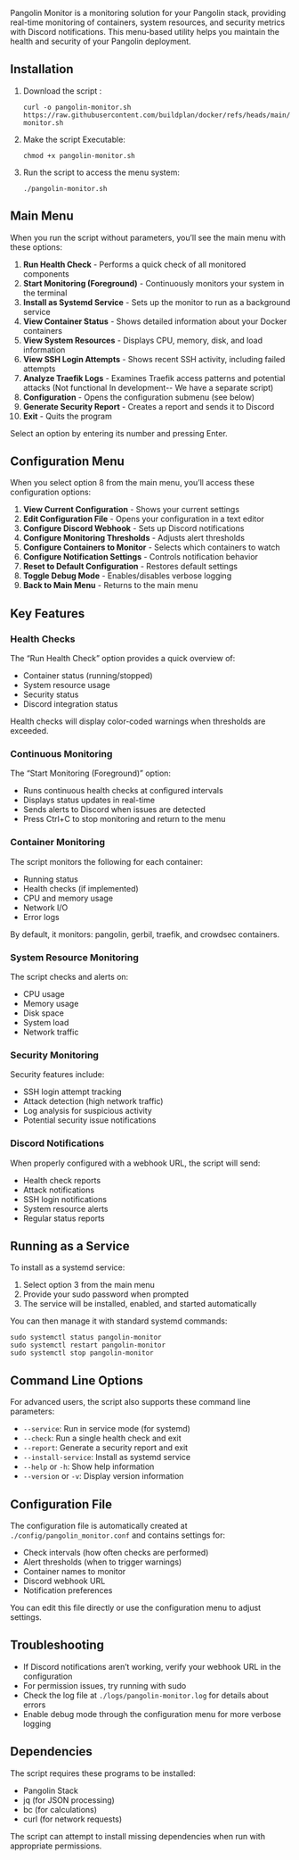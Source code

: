 Pangolin Monitor is a monitoring solution for your Pangolin stack, providing real-time monitoring of containers, system resources, and security metrics with Discord notifications. This menu-based utility helps you maintain the health and security of your Pangolin deployment.

## Installation

1.  Download the script :
    
    ```
    curl -o pangolin-monitor.sh https://raw.githubusercontent.com/buildplan/docker/refs/heads/main/Pangolin/monitor/pangolin-monitor.sh
    
    ```
    
2.  Make the script Executable:
    
    ```
    chmod +x pangolin-monitor.sh
    ```
    
3.  Run the script to access the menu system:
    
    ```
    ./pangolin-monitor.sh
    ```
    

## Main Menu

When you run the script without parameters, you’ll see the main menu with these options:

1.  **Run Health Check** - Performs a quick check of all monitored components
2.  **Start Monitoring (Foreground)** - Continuously monitors your system in the terminal
3.  **Install as Systemd Service** - Sets up the monitor to run as a background service
4.  **View Container Status** - Shows detailed information about your Docker containers
5.  **View System Resources** - Displays CPU, memory, disk, and load information
6.  **View SSH Login Attempts** - Shows recent SSH activity, including failed attempts
7.  **Analyze Traefik Logs** - Examines Traefik access patterns and potential attacks (Not functional In development-- We have a separate script)
8.  **Configuration** - Opens the configuration submenu (see below)
9.  **Generate Security Report** - Creates a report and sends it to Discord
10.  **Exit** - Quits the program

Select an option by entering its number and pressing Enter.

## Configuration Menu

When you select option 8 from the main menu, you’ll access these configuration options:

1.  **View Current Configuration** - Shows your current settings
2.  **Edit Configuration File** - Opens your configuration in a text editor
3.  **Configure Discord Webhook** - Sets up Discord notifications
4.  **Configure Monitoring Thresholds** - Adjusts alert thresholds
5.  **Configure Containers to Monitor** - Selects which containers to watch
6.  **Configure Notification Settings** - Controls notification behavior
7.  **Reset to Default Configuration** - Restores default settings
8.  **Toggle Debug Mode** - Enables/disables verbose logging
9.  **Back to Main Menu** - Returns to the main menu

## Key Features

### Health Checks

The “Run Health Check” option provides a quick overview of:

-   Container status (running/stopped)
-   System resource usage
-   Security status
-   Discord integration status

Health checks will display color-coded warnings when thresholds are exceeded.

### Continuous Monitoring

The “Start Monitoring (Foreground)” option:

-   Runs continuous health checks at configured intervals
-   Displays status updates in real-time
-   Sends alerts to Discord when issues are detected
-   Press Ctrl+C to stop monitoring and return to the menu

### Container Monitoring

The script monitors the following for each container:

-   Running status
-   Health checks (if implemented)
-   CPU and memory usage
-   Network I/O
-   Error logs

By default, it monitors: pangolin, gerbil, traefik, and crowdsec containers.

### System Resource Monitoring

The script checks and alerts on:

-   CPU usage
-   Memory usage
-   Disk space
-   System load
-   Network traffic

### Security Monitoring

Security features include:

-   SSH login attempt tracking
-   Attack detection (high network traffic)
-   Log analysis for suspicious activity
-   Potential security issue notifications

### Discord Notifications

When properly configured with a webhook URL, the script will send:

-   Health check reports
-   Attack notifications
-   SSH login notifications
-   System resource alerts
-   Regular status reports

## Running as a Service

To install as a systemd service:

1.  Select option 3 from the main menu
2.  Provide your sudo password when prompted
3.  The service will be installed, enabled, and started automatically

You can then manage it with standard systemd commands:

```
sudo systemctl status pangolin-monitor
sudo systemctl restart pangolin-monitor
sudo systemctl stop pangolin-monitor
```

## Command Line Options

For advanced users, the script also supports these command line parameters:

-   `--service`: Run in service mode (for systemd)
-   `--check`: Run a single health check and exit
-   `--report`: Generate a security report and exit
-   `--install-service`: Install as systemd service
-   `--help` or `-h`: Show help information
-   `--version` or `-v`: Display version information

## Configuration File

The configuration file is automatically created at `./config/pangolin_monitor.conf` and contains settings for:

-   Check intervals (how often checks are performed)
-   Alert thresholds (when to trigger warnings)
-   Container names to monitor
-   Discord webhook URL
-   Notification preferences

You can edit this file directly or use the configuration menu to adjust settings.

## Troubleshooting

-   If Discord notifications aren’t working, verify your webhook URL in the configuration
-   For permission issues, try running with sudo
-   Check the log file at `./logs/pangolin-monitor.log` for details about errors
-   Enable debug mode through the configuration menu for more verbose logging

## Dependencies

The script requires these programs to be installed:

-   Pangolin Stack
-   jq (for JSON processing)
-   bc (for calculations)
-   curl (for network requests)

The script can attempt to install missing dependencies when run with appropriate permissions.
